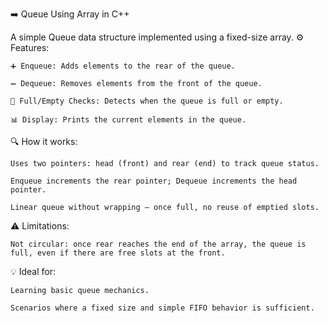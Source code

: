 ➡️ Queue Using Array in C++

A simple Queue data structure implemented using a fixed-size array.
⚙️ Features:

    ➕ Enqueue: Adds elements to the rear of the queue.

    ➖ Dequeue: Removes elements from the front of the queue.

    🚫 Full/Empty Checks: Detects when the queue is full or empty.

    📊 Display: Prints the current elements in the queue.

🔍 How it works:

    Uses two pointers: head (front) and rear (end) to track queue status.

    Enqueue increments the rear pointer; Dequeue increments the head pointer.

    Linear queue without wrapping — once full, no reuse of emptied slots.

⚠️ Limitations:

    Not circular: once rear reaches the end of the array, the queue is full, even if there are free slots at the front.

💡 Ideal for:

    Learning basic queue mechanics.

    Scenarios where a fixed size and simple FIFO behavior is sufficient.
